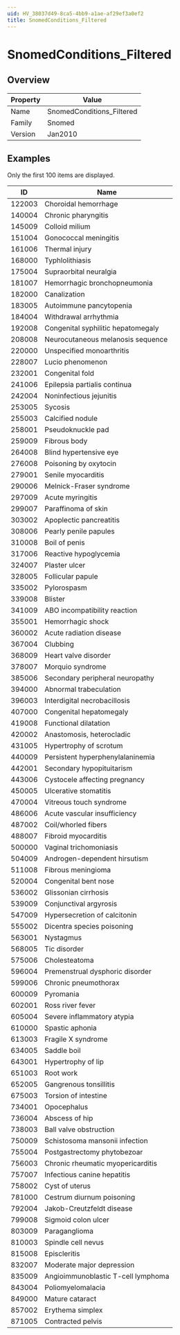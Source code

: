 ```yaml
---
uid: HV_38037d49-8ca5-4bb9-a1ae-af29ef3a0ef2
title: SnomedConditions_Filtered
---
```


# SnomedConditions_Filtered

## Overview

Property|Value
---|--- 
Name|SnomedConditions_Filtered 
Family|Snomed 
Version|Jan2010

## Examples

Only the first 100 items are displayed. 

ID|Name
---|--- 
122003|Choroidal hemorrhage 
140004|Chronic pharyngitis 
145009|Colloid milium 
151004|Gonococcal meningitis 
161006|Thermal injury 
168000|Typhlolithiasis 
175004|Supraorbital neuralgia 
181007|Hemorrhagic bronchopneumonia 
182000|Canalization 
183005|Autoimmune pancytopenia 
184004|Withdrawal arrhythmia 
192008|Congenital syphilitic hepatomegaly 
208008|Neurocutaneous melanosis sequence 
220000|Unspecified monoarthritis 
228007|Lucio phenomenon 
232001|Congenital fold 
241006|Epilepsia partialis continua 
242004|Noninfectious jejunitis 
253005|Sycosis 
255003|Calcified nodule 
258001|Pseudoknuckle pad 
259009|Fibrous body 
264008|Blind hypertensive eye 
276008|Poisoning by oxytocin 
279001|Senile myocarditis 
290006|Melnick-Fraser syndrome 
297009|Acute myringitis 
299007|Paraffinoma of skin 
303002|Apoplectic pancreatitis 
308006|Pearly penile papules 
310008|Boil of penis 
317006|Reactive hypoglycemia 
324007|Plaster ulcer 
328005|Follicular papule 
335002|Pylorospasm 
339008|Blister 
341009|ABO incompatibility reaction 
355001|Hemorrhagic shock 
360002|Acute radiation disease 
367004|Clubbing 
368009|Heart valve disorder 
378007|Morquio syndrome 
385006|Secondary peripheral neuropathy 
394000|Abnormal trabeculation 
396003|Interdigital necrobacillosis 
407000|Congenital hepatomegaly 
419008|Functional dilatation 
420002|Anastomosis, heterocladic 
431005|Hypertrophy of scrotum 
440009|Persistent hyperphenylalaninemia 
442001|Secondary hypopituitarism 
443006|Cystocele affecting pregnancy 
450005|Ulcerative stomatitis 
470004|Vitreous touch syndrome 
486006|Acute vascular insufficiency 
487002|Coil/whorled fibers 
488007|Fibroid myocarditis 
500000|Vaginal trichomoniasis 
504009|Androgen-dependent hirsutism 
511008|Fibrous meningioma 
520004|Congenital bent nose 
536002|Glissonian cirrhosis 
539009|Conjunctival argyrosis 
547009|Hypersecretion of calcitonin 
555002|Dicentra species poisoning 
563001|Nystagmus 
568005|Tic disorder 
575006|Cholesteatoma 
596004|Premenstrual dysphoric disorder 
599006|Chronic pneumothorax 
600009|Pyromania 
602001|Ross river fever 
605004|Severe inflammatory atypia 
610000|Spastic aphonia 
613003|Fragile X syndrome 
634005|Saddle boil 
643001|Hypertrophy of lip 
651003|Root work 
652005|Gangrenous tonsillitis 
675003|Torsion of intestine 
734001|Opocephalus 
736004|Abscess of hip 
738003|Ball valve obstruction 
750009|Schistosoma mansonii infection 
755004|Postgastrectomy phytobezoar 
756003|Chronic rheumatic myopericarditis 
757007|Infectious canine hepatitis 
758002|Cyst of uterus 
781000|Cestrum diurnum poisoning 
792004|Jakob-Creutzfeldt disease 
799008|Sigmoid colon ulcer 
803009|Paraganglioma 
810003|Spindle cell nevus 
815008|Episcleritis 
832007|Moderate major depression 
835009|Angioimmunoblastic T-cell lymphoma 
843004|Poliomyelomalacia 
849000|Mature cataract 
857002|Erythema simplex 
871005|Contracted pelvis